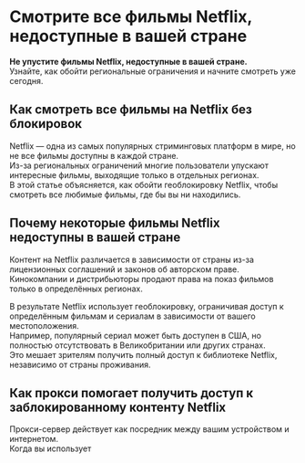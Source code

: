 # Смотрите все фильмы Netflix, недоступные в вашей стране

**Не упустите фильмы Netflix, недоступные в вашей стране.**  
Узнайте, как обойти региональные ограничения и начните смотреть уже сегодня.

## Как смотреть все фильмы на Netflix без блокировок

Netflix — одна из самых популярных стриминговых платформ в мире, но не все фильмы доступны в каждой стране.  
Из-за региональных ограничений многие пользователи упускают интересные фильмы, выходящие только в отдельных регионах.  
В этой статье объясняется, как обойти геоблокировку Netflix, чтобы смотреть все любимые фильмы, где бы вы ни находились.

## Почему некоторые фильмы Netflix недоступны в вашей стране

Контент на Netflix различается в зависимости от страны из-за лицензионных соглашений и законов об авторском праве.  
Кинокомпании и дистрибьюторы продают права на показ фильмов только в определённых регионах.  

В результате Netflix использует геоблокировку, ограничивая доступ к определённым фильмам и сериалам в зависимости от вашего местоположения.  
Например, популярный сериал может быть доступен в США, но полностью отсутствовать в Великобритании или других странах.  
Это мешает зрителям получить полный доступ к библиотеке Netflix, независимо от страны проживания.

## Как прокси помогает получить доступ к заблокированному контенту Netflix

Прокси-сервер действует как посредник между вашим устройством и интернетом.  
Когда вы использует

